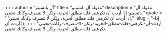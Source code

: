 +++
author = "آل باتشينو"
title = "مقولة آل باتشينو"
description = "مقولة آل باتشينو: إذا أردت أن تكرهني ‏فلك مطلق الحرية، ولكن لا تتصرف وكأنك تحبني."
quote = '''إذا أردت أن تكرهني ‏فلك مطلق الحرية، ولكن لا تتصرف وكأنك تحبني.'''
slug = "إذا-أردت-أن-تكرهني-‏فلك-مطلق-الحرية-ولكن-لا-تتصرف-وكأنك-تحبني"
+++
إذا أردت أن تكرهني ‏فلك مطلق الحرية، ولكن لا تتصرف وكأنك تحبني.
